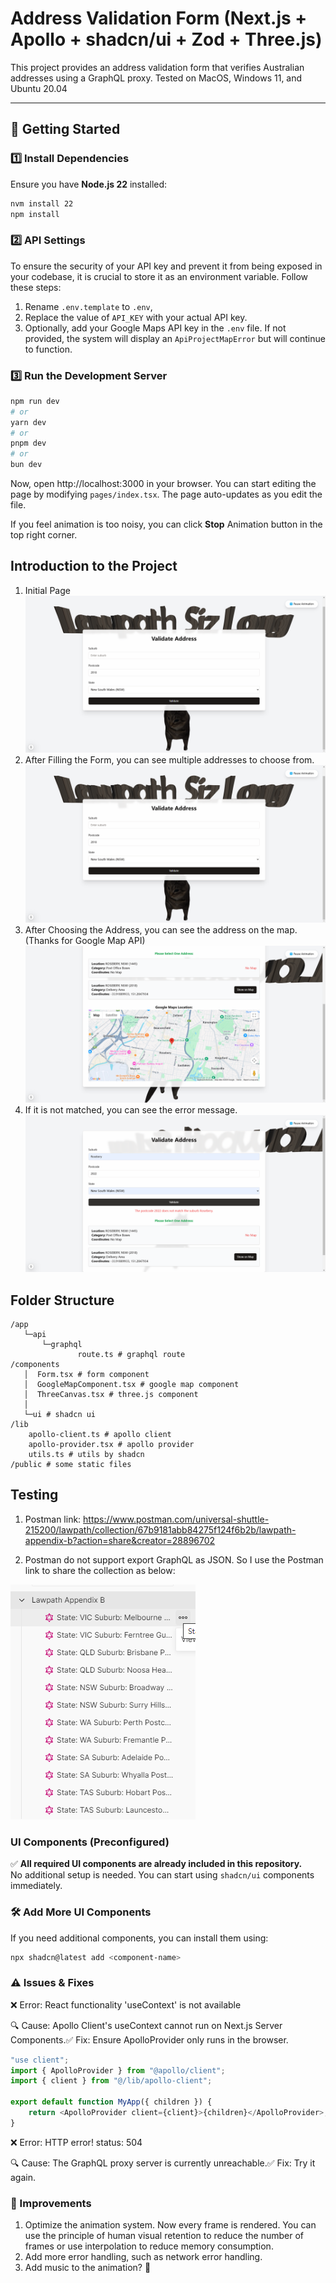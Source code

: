 # Address Validation Form (Next.js + Apollo + shadcn/ui + Zod + Three.js)

This project provides an address validation form that verifies Australian addresses using a GraphQL proxy.
Tested on MacOS, Windows 11, and Ubuntu 20.04

---

## 🚀 Getting Started

### 1️⃣ Install Dependencies

Ensure you have **Node.js 22** installed:

```bash
nvm install 22
npm install
```

### 2️⃣ API Settings

To ensure the security of your API key and prevent it from being exposed in your codebase, it is crucial to store it as an environment variable. Follow these steps:

1. Rename `.env.template` to `.env`,
2. Replace the value of `API_KEY` with your actual API key.
3. Optionally, add your Google Maps API key in the `.env` file. If not provided, the system will display an `ApiProjectMapError` but will continue to function.

### 3️⃣ Run the Development Server

```bash
npm run dev
# or
yarn dev
# or
pnpm dev
# or
bun dev
```

Now, open http://localhost:3000 in your browser. You can start editing the page by modifying `pages/index.tsx`. The page auto-updates as you edit the file.

If you feel animation is too noisy, you can click **Stop** Animation button in the top right corner.

## Introduction to the Project

1. Initial Page
   ![index0.png](public/index0.png)
2. After Filling the Form, you can see multiple addresses to choose from.
   ![index1.png](public/index1.png)
3. After Choosing the Address, you can see the address on the map.(Thanks for Google Map API)
   ![index2.png](public/index2.png)
4. If it is not matched, you can see the error message.
   ![indexError.png](public/indexError.png)

## Folder Structure

```text
/app
   └─api
       └─graphql
               route.ts # graphql route
/components
   │  Form.tsx # form component
   │  GoogleMapComponent.tsx # google map component
   │  ThreeCanvas.tsx # three.js component
   │
   └─ui # shadcn ui
/lib
    apollo-client.ts # apollo client
    apollo-provider.tsx # apollo provider
    utils.ts # utils by shadcn
/public # some static files
```

## Testing

1. Postman link: https://www.postman.com/universal-shuttle-215200/lawpath/collection/67b9181abb84275f124f6b2b/lawpath-appendix-b?action=share&creator=28896702

2. Postman do not support export GraphQL as JSON. So I use the Postman link to share the collection as below:

![test.png](public/test.png)

### UI Components (Preconfigured)

✅ **All required UI components are already included in this repository.**  
No additional setup is needed. You can start using `shadcn/ui` components immediately.

### 🛠️ Add More UI Components

If you need additional components, you can install them using:

```bash
npx shadcn@latest add <component-name>
```

### ⚠️ Issues & Fixes

❌ Error: React functionality 'useContext' is not available

🔍 Cause: Apollo Client's useContext cannot run on Next.js Server Components.✅ Fix: Ensure ApolloProvider only runs in the browser.

```typescript jsx
"use client";
import { ApolloProvider } from "@apollo/client";
import { client } from "@/lib/apollo-client";

export default function MyApp({ children }) {
    return <ApolloProvider client={client}>{children}</ApolloProvider>;
}
```

❌ Error: HTTP error! status: 504

🔍 Cause: The GraphQL proxy server is currently unreachable.✅ Fix: Try it again.

### 📌 Improvements

1. Optimize the animation system. Now every frame is rendered. You can use the principle of human visual retention to reduce the number of frames or use interpolation to reduce memory consumption.
2. Add more error handling, such as network error handling.
3. Add music to the animation? 🎵
